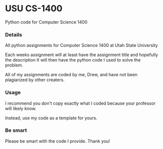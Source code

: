 # USU CS-1400
Python code for Computer Science 1400

### Details
All python assignments for Computer Science 1400 at Utah State University

Each weeks assignment will at least have the assignment title and hopefully the description 
It will then have the python code I used to solve the problem.

All of my assignments are coded by me, Drew, and have not been plagiarized by other creaters.

### Usage
I recommend you don't copy exactly what I coded because your professor will likely know.

Instead, use my code as a template for yours.



### Be smart
Please be smart with the code I provide. 
Thank you!
